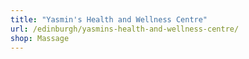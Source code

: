 ```yaml
---
title: "Yasmin's Health and Wellness Centre"
url: /edinburgh/yasmins-health-and-wellness-centre/
shop: Massage
---
```

